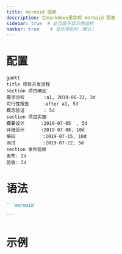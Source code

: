 ```yaml
---
title: mermaid 图表
description: 在markdown里实现 mermaid 图表
sidebar: true  # 此页面不显示侧边栏
navbar: true    # 显示导航栏（默认）
---
```



# 配置
```plaintext
gantt
title 项目开发流程
section 项目确定
需求分析       :a1, 2019-06-22, 3d
可行性报告     :after a1, 5d
概念验证       : 5d
section 项目实施
概要设计      :2019-07-05  , 5d
详细设计      :2019-07-08, 10d
编码          :2019-07-15, 10d
测试          :2019-07-22, 5d
section 发布验收
发布: 2d
验收: 3d
```

# 语法
````markdown
```mermaid

```
````


# 示例

<script setup>
import {MarkdownViewer} from "@"; 
import {ref} from "vue"; 
const typedExample = ref(`
\`\`\`mermaid
gantt
title 项目开发流程
section 项目确定
需求分析       :a1, 2019-06-22, 3d
可行性报告     :after a1, 5d
概念验证       : 5d
section 项目实施
概要设计      :2019-07-05  , 5d
详细设计      :2019-07-08, 10d
编码          :2019-07-15, 10d
测试          :2019-07-22, 5d
section 发布验收
发布: 2d
验收: 3d
\`\`\`
`)
</script>

<MarkdownViewer :text="typedExample" />
